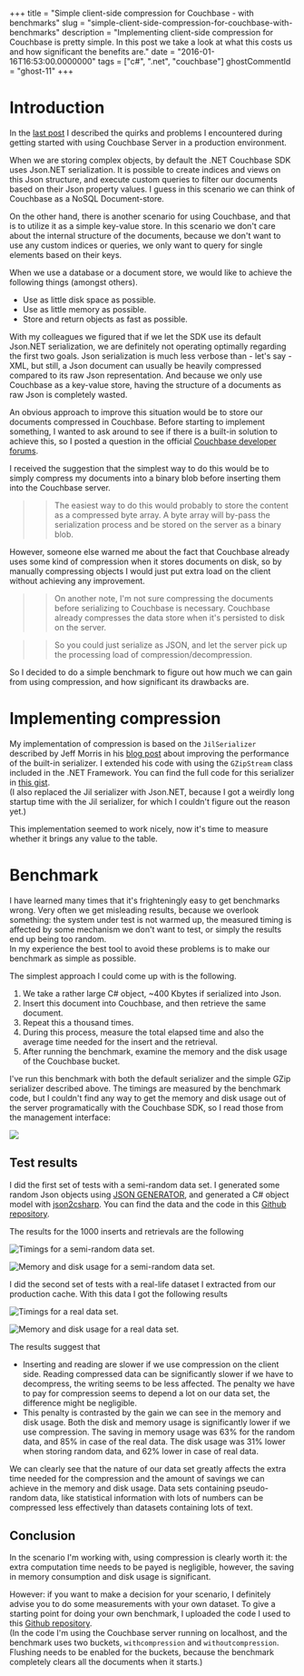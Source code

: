 +++
title = "Simple client-side compression for Couchbase - with benchmarks"
slug = "simple-client-side-compression-for-couchbase-with-benchmarks"
description = "Implementing client-side compression for Couchbase is pretty simple. In this post we take a look at what this costs us and how significant the benefits are."
date = "2016-01-16T16:53:00.0000000"
tags = ["c#", ".net", "couchbase"]
ghostCommentId = "ghost-11"
+++

# Introduction

In the [last post](http://blog.markvincze.com/couchbase-server-tips-for-troubleshooting-issues/) I described the quirks and problems I encountered during getting started with using Couchbase Server in a production environment.

When we are storing complex objects, by default the .NET Couchbase SDK uses Json.NET serialization. It is possible to create indices and views on this Json structure, and execute custom queries to filter our documents based on their Json property values.
I guess in this scenario we can think of Couchbase as a NoSQL Document-store.

On the other hand, there is another scenario for using Couchbase, and that is to utilize it as a simple key-value store. In this scenario we don't care about the internal structure of the documents, because we don't want to use any custom indices or queries, we only want to query for single elements based on their keys.
  
When we use a database or a document store, we would like to achieve the following things (amongst others).

 - Use as little disk space as possible.
 - Use as little memory as possible.
 - Store and return objects as fast as possible.

With my colleagues we figured that if we let the SDK use its default Json.NET serialization, we are definitely not operating optimally regarding the first two goals. Json serialization is much less verbose than - let's say - XML, but still, a Json document can usually be heavily compressed compared to its raw Json representation. And because we only use Couchbase as a key-value store, having the structure of a documents as raw Json is completely wasted.

An obvious approach to improve this situation would be to store our documents compressed in Couchbase. Before starting to implement something, I wanted to ask around to see if there is a built-in solution to achieve this, so I posted a question in the official [Couchbase developer forums](https://forums.couchbase.com/t/how-to-properly-compress-documents/6418/).

I received the suggestion that the simplest way to do this would be to simply compress my documents into a binary blob before inserting them into the Couchbase server.

>> The easiest way to do this would probably to store the content as a compressed byte array. A byte array will by-pass the serialization process and be stored on the server as a binary blob.  

However, someone else warned me about the fact that Couchbase already uses some kind of compression when it stores documents on disk, so by manually compressing objects I would just put extra load on the client without achieving any improvement.

>>On another note, I'm not sure compressing the documents before serializing to Couchbase is necessary. Couchbase already compresses the data store when it's persisted to disk on the server.

>>So you could just serialize as JSON, and let the server pick up the processing load of compression/decompression.

So I decided to do a simple benchmark to figure out how much we can gain from using compression, and how significant its drawbacks are.

# Implementing compression

My implementation of compression is based on the `JilSerializer` described by Jeff Morris in his [blog post](http://blog.couchbase.com/2015/june/using-jil-for-custom-json-serialization-in-the-couchbase-.net-sdk) about improving the performance of the built-in serializer. I extended his code with using the `GZipStream` class included in the .NET Framework. You can find the full code for this serializer in [this gist](https://gist.github.com/markvincze/c585dce7d8f76964f5ed).  
(I also replaced the Jil serializer with Json.NET, because I got a weirdly long startup time with the Jil serializer, for which I couldn't figure out the reason yet.)

This implementation seemed to work nicely, now it's time to measure whether it brings any value to the table. 

# Benchmark

I have learned many times that it's frighteningly easy to get benchmarks wrong. Very often we get misleading results, because we overlook something: the system under test is not warmed up, the measured timing is affected by some mechanism we don't want to test, or simply the results end up being too random.  
In my experience the best tool to avoid these problems is to  make our benchmark as simple as possible.

The simplest approach I could come up with is the following.

1. We take a rather large C# object, ~400 Kbytes if serialized into Json.
2. Insert this document into Couchbase, and then retrieve the same document.
3. Repeat this a thousand times.
4. During this process, measure the total elapsed time and also the average time needed for the insert and the retrieval.
5. After running the benchmark, examine the memory and the disk usage of the Couchbase bucket.

I've run this benchmark with both the default serializer and the simple GZip serializer described above. The timings are measured by the benchmark code, but I couldn't find any way to get the memory and disk usage out of the server programatically with the Couchbase SDK, so I read those from the management interface:

![](/images/2016/01/management-screenshot.png)

## Test results
I did the first set of tests with a semi-random data set. I generated some random Json objects using [JSON GENERATOR](http://www.json-generator.com/), and generated a C# object model with [json2csharp](http://json2csharp.com/). You can find the data and the code in this [Github repository](https://github.com/markvincze/couchbase-perf-test).

The results for the 1000 inserts and retrievals are the following

![Timings for a semi-random data set.](/images/2016/01/timings-random-data-1.png)

![Memory and disk usage for a semi-random data set.](/images/2016/01/memory-random-data-1.png)

I did the second set of tests with a real-life dataset I extracted from our production cache. With this data I got the following results

![Timings for a real data set.](/images/2016/01/timings-real-data-2.png)

![Memory and disk usage for a real data set.](/images/2016/01/memory-real-data-1.png)

The results suggest that

 - Inserting and reading are slower if we use compression on the client side. Reading compressed data can be significantly slower if we have to decompress, the writing seems to be less affected. The penalty we have to pay for compression seems to depend a lot on our data set, the difference might be negligible.
 - This penalty is contrasted by the gain we can see in the memory and disk usage. Both the disk and memory usage is significantly lower if we use compression. The saving in memory usage was 63% for the random data, and 85% in case of the real data. The disk usage was 31% lower when storing random data, and 62% lower in case of real data.

We can clearly see that the nature of our data set greatly affects the extra time needed for the compression and the amount of savings we can achieve in the memory and disk usage. Data sets containing pseudo-random data, like statistical information with lots of numbers can be compressed less effectively than datasets containing lots of text.

## Conclusion

In the scenario I'm working with, using compression is clearly worth it: the extra computation time needs to be payed is negligible, however, the saving in memory consumption and disk usage is significant.

However: if you want to make a decision for your scenario, I definitely advise you to do some measurements with your own dataset. To give a starting point for doing your own benchmark, I uploaded the code I used to this [Github repository](https://github.com/markvincze/couchbase-perf-test).  
(In the code I'm using the Couchbase server running on localhost, and the benchmark uses two buckets, `withcompression` and `withoutcompression`. Flushing needs to be enabled for the buckets, because the benchmark completely clears all the documents when it starts.)
